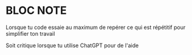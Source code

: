 # BLOC NOTE

Lorsque tu code essaie au maximum de repérer ce qui est répétitif pour simplifier ton travail

Soit critique lorsque tu utilise ChatGPT pour de l'aide